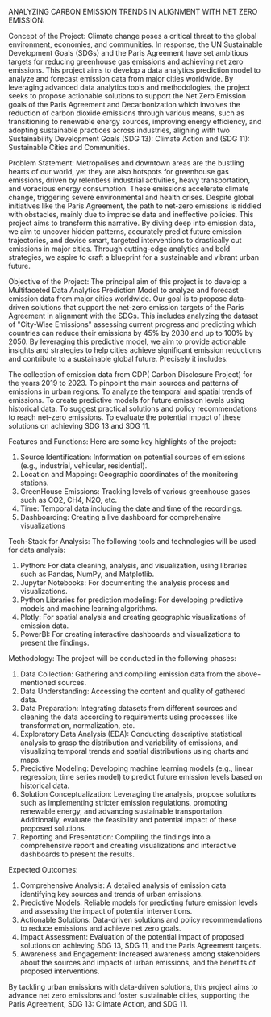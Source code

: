 ANALYZING CARBON EMISSION TRENDS IN ALIGNMENT WITH NET ZERO EMISSION: 

Concept of the Project:
 Climate change poses a critical threat to the global environment, economies, and communities. In response, the
 UN Sustainable Development Goals (SDGs) and the Paris Agreement have set ambitious targets for reducing
 greenhouse gas emissions and achieving net zero emissions. This project aims to develop a data analytics
 prediction model to analyze and forecast emission data from major cities worldwide. By leveraging advanced
 data analytics tools and methodologies, the project seeks to propose actionable solutions to support the Net
 Zero Emission goals of the Paris Agreement and Decarbonization which involves the reduction of carbon
 dioxide emissions through various means, such as transitioning to renewable energy sources, improving energy
 efficiency, and adopting sustainable practices across industries, aligning with two Sustainability Development
 Goals (SDG 13): Climate Action and (SDG 11): Sustainable Cities and Communities.

Problem Statement:
 Metropolises and downtown areas are the bustling hearts of our world, yet they are also hotspots for
 greenhouse gas emissions, driven by relentless industrial activities, heavy transportation, and voracious energy
 consumption. These emissions accelerate climate change, triggering severe environmental and health crises.
 Despite global initiatives like the Paris Agreement, the path to net-zero emissions is riddled with obstacles,
 mainly due to imprecise data and ineffective policies. This project aims to transform this narrative. By diving
 deep into emission data, we aim to uncover hidden patterns, accurately predict future emission trajectories,
 and devise smart, targeted interventions to drastically cut emissions in major cities. Through cutting-edge
 analytics and bold strategies, we aspire to craft a blueprint for a sustainable and vibrant urban future.

Objective of the Project:
 The principal aim of this project is to develop a Multifaceted Data Analytics Prediction Model to analyze and
 forecast emission data from major cities worldwide. Our goal is to propose data-driven solutions that support
 the net-zero emission targets of the Paris Agreement in alignment with the SDGs. This includes analyzing the
 dataset of "City-Wise Emissions" assessing current progress and predicting which countries can reduce their
 emissions by 45% by 2030 and up to 100% by 2050. By leveraging this predictive model, we aim to provide
 actionable insights and strategies to help cities achieve significant emission reductions and contribute to a
 sustainable global future. Precisely it includes: 

The collection of emission data from CDP( Carbon Disclosure Project)  for the years 2019 to 2023.
 To pinpoint the main sources and patterns of emissions in urban regions.
 To analyze the temporal and spatial trends of emissions.
 To create predictive models for future emission levels using historical data.
 To suggest practical solutions and policy recommendations to reach net-zero emissions.
 To evaluate the potential impact of these solutions on achieving SDG 13 and SDG 11.

Features and Functions:
 Here are some key highlights of the project:
  1. Source Identification: Information on potential sources of emissions (e.g., industrial, vehicular, residential).
  2. Location and Mapping: Geographic coordinates of the monitoring stations.
  3. GreenHouse Emissions: Tracking levels of various greenhouse gases such as CO2, CH4, N2O, etc.
  4. Time: Temporal data including the date and time of the recordings.
  5. Dashboarding: Creating a live dashboard for comprehensive visualizations

Tech-Stack for Analysis:
 The following tools and technologies will be used for data analysis:
 1. Python: For data cleaning, analysis, and visualization, using libraries such as Pandas, NumPy, and Matplotlib.
 2. Jupyter Notebooks: For documenting the analysis process and visualizations.
 3. Python Libraries for prediction modeling: For developing predictive models and machine learning algorithms.
 4. Plotly: For spatial analysis and creating geographic visualizations of emission data.
 5. PowerBI: For creating interactive dashboards and visualizations to present the findings.

Methodology:
 The project will be conducted in the following phases:
  1. Data Collection: Gathering and compiling emission data from the above-mentioned sources.
  2. Data Understanding: Accessing the content and quality of gathered data.    
  3. Data Preparation: Integrating datasets from different sources and cleaning the data according to
     requirements using processes like transformation, normalization, etc. 
  4. Exploratory Data Analysis (EDA): Conducting descriptive statistical analysis to grasp the distribution and
     variability of emissions, and visualizing temporal trends and spatial distributions using charts and maps.
  5. Predictive Modeling: Developing machine learning models (e.g., linear regression, time series model) to
     predict future emission levels based on historical data.
  6. Solution Conceptualization: Leveraging the analysis, propose solutions such as implementing stricter
     emission regulations, promoting renewable energy, and advancing sustainable transportation. Additionally,
     evaluate the feasibility and potential impact of these proposed solutions.
  7. Reporting and Presentation: Compiling the findings into a comprehensive report and creating visualizations
     and interactive dashboards to present the results.

Expected Outcomes:
  1. Comprehensive Analysis: A detailed analysis of emission data identifying key sources and trends of urban
     emissions.
  2. Predictive Models: Reliable models for predicting future emission levels and assessing the impact of
     potential interventions.
  3. Actionable Solutions: Data-driven solutions and policy recommendations to reduce emissions and achieve
     net zero goals.
  4. Impact Assessment: Evaluation of the potential impact of proposed solutions on achieving SDG 13, SDG 11,
     and the Paris Agreement targets.
  5. Awareness and Engagement: Increased awareness among stakeholders about the sources and impacts of
     urban emissions, and the benefits of proposed interventions.
 
 By tackling urban emissions with data-driven solutions, this project aims to advance net zero emissions and foster sustainable cities, supporting the Paris Agreement, SDG 13: Climate Action, and SDG 11.



 
